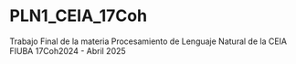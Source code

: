 # PLN1_CEIA_17Coh
Trabajo Final de la materia Procesamiento de Lenguaje Natural de la CEIA FIUBA 17Coh2024 - Abril 2025
